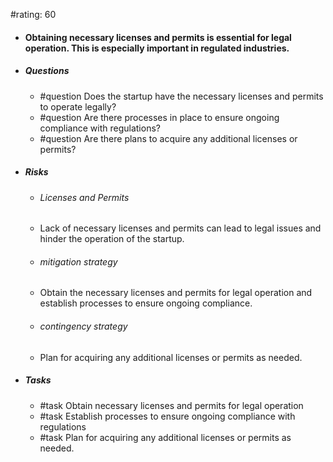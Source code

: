 #rating: 60
- #### Obtaining necessary licenses and permits is essential for legal operation. This is especially important in regulated industries.
- ##### Questions
  - #question Does the startup have the necessary licenses and permits to operate legally?
  - #question Are there processes in place to ensure ongoing compliance with regulations?
  - #question Are there plans to acquire any additional licenses or permits?
- ##### Risks

  - ###### Licenses and Permits
  - Lack of necessary licenses and permits can lead to legal issues and hinder the operation of the startup.
  - ###### mitigation strategy
  - Obtain the necessary licenses and permits for legal operation and establish processes to ensure ongoing compliance.
  - ###### contingency strategy
  - Plan for acquiring any additional licenses or permits as needed.
- ##### Tasks
  - #task Obtain necessary licenses and permits for legal operation
  - #task  Establish processes to ensure ongoing compliance with regulations
  - #task  Plan for acquiring any additional licenses or permits as needed.


